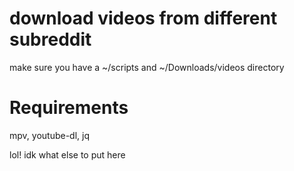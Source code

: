 # download videos from different subreddit

make sure you have a ~/scripts and ~/Downloads/videos directory

# Requirements

mpv, youtube-dl, jq


lol! idk what else to put here
